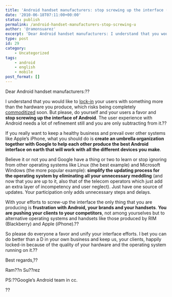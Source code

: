 ```yaml
---
title: 'Android handset manufacturers: stop screwing up the interface (open letter)'
date: '2010-06-18T07:11:00+00:00'
status: publish
permalink: /android-handset-manufacturers-stop-screwing-u
author: '@ramonsuarez'
excerpt: 'Dear Android handset manufacturers: I understand that you would like to lock-in your users with something more than the hardware you produce, which risks being completely commoditized soon. But please, do yourself and your users a favor and stop s...'
type: post
id: 29
category:
    - Uncategorized
tags:
    - android
    - english
    - mobile
post_format: []
---
```

Dear Android handset manufacturers:??

I understand that you would like to [lock-in](http://en.wikipedia.org/wiki/Lock-in_(decision-making) "What is lock-in?") your users with something more than the hardware you produce, which risks being completely [commoditized](http://en.wikipedia.org/wiki/Commodity "What is commoditization or a commodity?") soon. But please, do yourself and your users a favor and **stop screwing up the interface of Android**. The user experience with Android needs a lot of refinement still and you are only subtracting from it.??

If you really want to keep a healthy business and prevail over other systems like Apple’s iPhone, what you should do is **create an umbrella organization together with Google to help each other produce the best Android interface on earth that will work with all the different devices you make**.

Believe it or not you and Google have a thing or two to learn or stop ignoring from other operating systems like Linux (the best example) and Microsoft Windows (the more popular example): **simplify the updating process for the operating system by eliminating all your unnecessary meddling** (and now that you are up to it, also that of the telecom operators which just add an extra layer of incompetency and user neglect). Just have one source of updates. Your participation only adds unnecessary steps and delays.

With your efforts to screw-up the interface the only thing that you are producing is **frustration with Android, your brands and your handsets**. **You are pushing your clients to your competitors**, not among yourselves but to alternative operating systems and handsets like those produced by RIM (Blackberry) and Apple (iPhone).??

So please do everyone a favor and unify your interface efforts. I bet you can do better than a D in your own business and keep us, your clients, happily locked-in because of the quality of your hardware and the operating system running on it.??

Best regards,??

Ram??n Su??rez

PS:??Google’s Android team in cc.

??